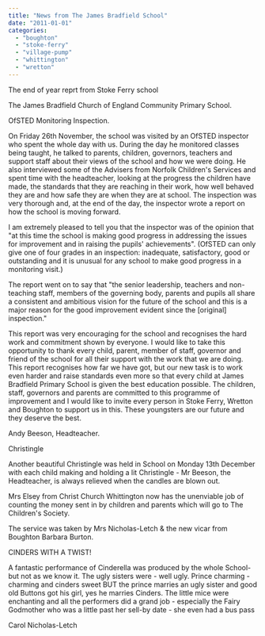 ```yaml
---
title: "News from The James Bradfield School"
date: "2011-01-01"
categories: 
  - "boughton"
  - "stoke-ferry"
  - "village-pump"
  - "whittington"
  - "wretton"
---
```


The end of year reprt from Stoke Ferry school

The James Bradfield Church of England Community Primary School.

OfSTED Monitoring Inspection.

On Friday 26th November, the school was visited by an OfSTED inspector who spent the whole day with us. During the day he monitored classes being taught, he talked to parents, children, governors, teachers and support staff about their views of the school and how we were doing. He also interviewed some of the Advisers from Norfolk Children's Services and spent time with the headteacher, looking at the progress the children have made, the standards that they are reaching in their work, how well behaved they are and how safe they are when they are at school. The inspection was very thorough and, at the end of the day, the inspector wrote a report on how the school is moving forward.

I am extremely pleased to tell you that the inspector was of the opinion that "at this time the school is making good progress in addressing the issues for improvement and in raising the pupils' achievements". (OfSTED can only give one of four grades in an inspection: inadequate, satisfactory, good or outstanding and it is unusual for any school to make good progress in a monitoring visit.)

The report went on to say that "the senior leadership, teachers and non-teaching staff, members of the governing body, parents and pupils all share a consistent and ambitious vision for the future of the school and this is a major reason for the good improvement evident since the \[original\] inspection."

This report was very encouraging for the school and recognises the hard work and commitment shown by everyone. I would like to take this opportunity to thank every child, parent, member of staff, governor and friend of the school for all their support with the work that we are doing. This report recognises how far we have got, but our new task is to work even harder and raise standards even more so that every child at James Bradfield Primary School is given the best education possible. The children, staff, governors and parents are committed to this programme of improvement and I would like to invite every person in Stoke Ferry, Wretton and Boughton to support us in this. These youngsters are our future and they deserve the best.

Andy Beeson, Headteacher.

Christingle

Another beautiful Christingle was held in School on Monday 13th December with each child making and holding a lit Christingle - Mr Beeson, the Headteacher, is always relieved when the candles are blown out.

Mrs Elsey from Christ Church Whittington now has the unenviable job of counting the money sent in by children and parents which will go to The Children's Society.

The service was taken by Mrs Nicholas-Letch & the new vicar from Boughton Barbara Burton.

CINDERS WITH A TWIST!

A fantastic performance of Cinderella was produced by the whole School- but not as we know it. The ugly sisters were - well ugly. Prince charming -charming and cinders sweet BUT the prince marries an ugly sister and good old Buttons got his girl, yes he marries Cinders. The little mice were enchanting and all the performers did a grand job - especially the Fairy Godmother who was a little past her sell-by date - she even had a bus pass

Carol Nicholas-Letch
